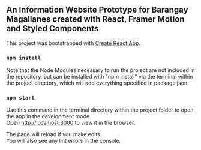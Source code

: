 ## An Information Website Prototype for Barangay Magallanes created with React, Framer Motion and Styled Components

This project was bootstrapped with [Create React App](https://github.com/facebook/create-react-app).

### `npm install`

Note that the Node Modules necessary to run the project are not included in the repository, but can be installed with "npm install" via the terminal within the project directory, which will add everything specified in package.json.

### `npm start`

Use this command in the terminal directory within the project folder to open the app in the development mode.\
Open [http://localhost:3000](http://localhost:3000) to view it in the browser.

The page will reload if you make edits.\
You will also see any lint errors in the console.